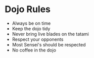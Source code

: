 Dojo Rules
==========
* Always be on time
* Keep the dojo tidy
* Never bring live blades on the tatami
* Respect your opponents
* Most Sensei's should be respected
* No coffee in the dojo
